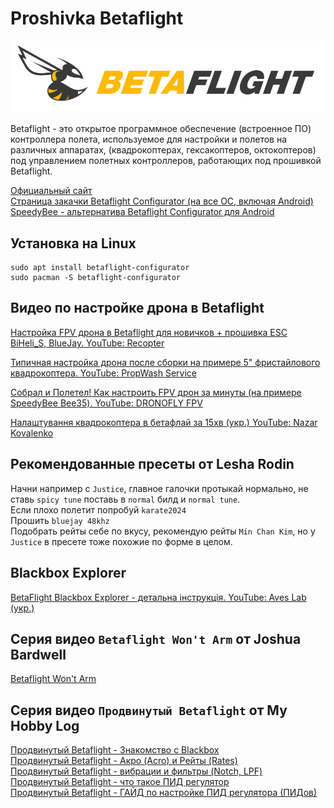 # Proshivka Betaflight
![](BetaflightLogo.png)

Betaflight - это открытое программное обеспечение (встроенное ПО) контроллера полета, используемое для настройки и полетов на различных аппаратах, (квадрокоптерах, гексакоптеров, октокоптеров) под управлением полетных контроллеров, работающих под прошивкой Betaflight.

[Официальный сайт](https://betaflight.com/)  
[Страница закачки Betaflight Configurator (на все ОС, включая Android)](https://github.com/betaflight/betaflight-configurator/releases/)  
[SpeedyBee - альтернатива Betaflight Configurator для Android](https://play.google.com/store/apps/details?id=com.runcam.android.runcambf&hl=ru&gl=US)

## Установка на Linux
```
sudo apt install betaflight-configurator  
sudo pacman -S betaflight-configurator
```

## Видео по настройке дрона в Betaflight
[Настройка FPV дрона в Betaflight для новичков + прошивка ESC BiHeli_S, BlueJay. YouTube: Recopter](https://www.youtube.com/watch?v=yJxMRLE3dVI)  

[Типичная настройка дрона после сборки на примере 5" фристайлового квадрокоптера. YouTube: PropWash Service](https://www.youtube.com/watch?v=gLDMeevq410)

[Собрал и Полетел! Как настроить FPV дрон за минуты (на примере SpeedyBee Bee35). YouTube: DRONOFLY FPV](https://www.youtube.com/watch?v=-c042AORi24) 

[Налаштування квадрокоптера в бетафлай за 15хв (укр.) YouTube: Nazar Kovalenko](https://www.youtube.com/watch?v=JR5qjRWxhkQ)  

## Рекомендованные пресеты от Lesha Rodin
Начни например с `Justice`, главное галочки протыкай нормально, не ставь `spicy tune` поставь в `normal` билд и `normal tune`.   
Если плохо полетит попробуй `karate2024`  
Прошить `bluejay 48khz`  
Подобрать рейты себе по вкусу, рекомендую рейты `Min Chan Kim`, но у `Justice` в пресете тоже похожие по форме в целом.

## Blackbox Explorer
[BetaFlight Blackbox Explorer - детальна інструкція. YouTube: Aves Lab (укр.)](https://www.youtube.com/watch?v=FhQDbtbXL5Y)

## Серия видео `Betaflight Won't Arm` от Joshua Bardwell
[Betaflight Won't Arm](https://www.youtube.com/playlist?list=PLwoDb7WF6c8n8SCsG7mtIgQUgsuWxaiiO)

## Серия видео `Продвинутый Betaflight` от My Hobby Log
[Продвинутый Betaflight - Знакомство с Blackbox](https://www.youtube.com/watch?v=GphFE2Lt8SU)  
[Продвинутый Betaflight - Акро (Acro) и Рейты (Rates)](https://www.youtube.com/watch?v=xnpsr-AiDBo)  
[Продвинутый Betaflight - вибрации и фильтры (Notch, LPF)](https://www.youtube.com/watch?v=L7qY19ynXFk)  
[Продвинутый Betaflight - что такое ПИД регулятор](https://www.youtube.com/watch?v=m6YgSluarmA)  
[Продвинутый Betaflight - ГАЙД по настройке ПИД регулятора (ПИДов)](https://www.youtube.com/watch?v=OuZSiozHMt4)  
